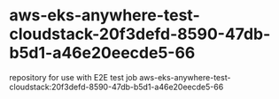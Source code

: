 # aws-eks-anywhere-test-cloudstack-20f3defd-8590-47db-b5d1-a46e20eecde5-66
repository for use with E2E test job aws-eks-anywhere-test-cloudstack:20f3defd-8590-47db-b5d1-a46e20eecde5-66
